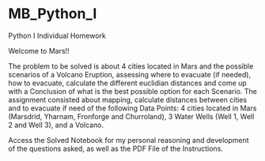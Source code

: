 # MB_Python_I
Python I Individual Homework 

Welcome to Mars!!

The problem to be solved is about 4 cities located in Mars and the possible scenarios of a Volcano Eruption, assessing where to evacuate (if needed), how to evacuate, calculate the different euclidian distances and come up with a Conclusion of what is the best possible option for each Scenario. The assignment consisted about mapping, calculate distances between cities and to evacuate if need of the following Data Points: 4 cities located in Mars (Marsdrid, Yharnam, Fronforge and Churroland), 3 Water Wells (Well 1, Well 2 and Well 3), and a Volcano. 

Access the Solved Notebook for my personal reasoning and development of the questions asked, as well as the PDF File of the Instructions. 

